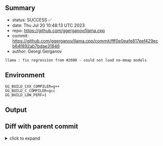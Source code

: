 ## Summary

- status: SUCCESS ✅
- date:   Thu Jul 20 10:48:13 UTC 2023
- repo:   https://github.com/ggerganov/llama.cpp
- commit: https://github.com/ggerganov/llama.cpp/commit/fff0e0eafe817eef429ecb64f892ab7bdae31846
- author: Georgi Gerganov
```
llama : fix regression from #2000 - could not load no-mmap models
```

## Environment

```
GG_BUILD_CXX_COMPILER=g++
GG_BUILD_C_COMPILER=gcc
GG_BUILD_LOW_PERF=1
```

## Output

## Diff with parent commit

<details><summary>click to expand</summary>

```diff
--- /home/ggml/results/llama.cpp/41/7a85a0010519224cf154eb85d383ffeafeeead/ggml-1-arm64-cpu-low-perf/stdall	2023-07-20 10:32:38.610583115 +0000
+++ /home/ggml/results/llama.cpp/ff/f0e0eafe817eef429ecb64f892ab7bdae31846/ggml-1-arm64-cpu-low-perf/stdall	2023-07-20 10:48:13.526441436 +0000
@@ -1,6 +1,6 @@
 mkdir: cannot create directory ‘/mnt/llama.cpp’: Permission denied
-rm: cannot remove '/home/ggml/results/llama.cpp/41/7a85a0010519224cf154eb85d383ffeafeeead/ggml-1-arm64-cpu-low-perf/*.log': No such file or directory
-rm: cannot remove '/home/ggml/results/llama.cpp/41/7a85a0010519224cf154eb85d383ffeafeeead/ggml-1-arm64-cpu-low-perf/*.exit': No such file or directory
-rm: cannot remove '/home/ggml/results/llama.cpp/41/7a85a0010519224cf154eb85d383ffeafeeead/ggml-1-arm64-cpu-low-perf/*.md': No such file or directory
-0.00user 0.01system 0:00.01elapsed 100%CPU (0avgtext+0avgdata 3348maxresident)k
-0inputs+8outputs (0major+1385minor)pagefaults 0swaps
+rm: cannot remove '/home/ggml/results/llama.cpp/ff/f0e0eafe817eef429ecb64f892ab7bdae31846/ggml-1-arm64-cpu-low-perf/*.log': No such file or directory
+rm: cannot remove '/home/ggml/results/llama.cpp/ff/f0e0eafe817eef429ecb64f892ab7bdae31846/ggml-1-arm64-cpu-low-perf/*.exit': No such file or directory
+rm: cannot remove '/home/ggml/results/llama.cpp/ff/f0e0eafe817eef429ecb64f892ab7bdae31846/ggml-1-arm64-cpu-low-perf/*.md': No such file or directory
+0.01user 0.00system 0:00.01elapsed 105%CPU (0avgtext+0avgdata 3344maxresident)k
+0inputs+8outputs (0major+1373minor)pagefaults 0swaps
```
</details>

